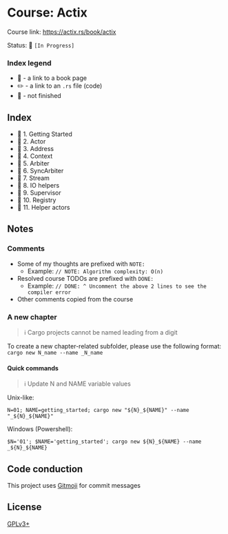 # Course: Actix

Course link: https://actix.rs/book/actix

Status: 🚧 `[In Progress]`

### Index legend

- 📝 - a link to a book page
- ✏️ - a link to an `.rs` file (code)
- 🚧 - not finished

## Index

- 🚧 1. Getting Started
- 🚧 2. Actor
- 🚧 3. Address
- 🚧 4. Context
- 🚧 5. Arbiter
- 🚧 6. SyncArbiter
- 🚧 7. Stream
- 🚧 8. IO helpers
- 🚧 9. Supervisor
- 🚧 10. Registry
- 🚧 11. Helper actors

## Notes

### Comments

- Some of my thoughts are prefixed with `NOTE:`
  - Example: `// NOTE: Algorithm complexity: O(n)`
- Resolved course TODOs are prefixed with `DONE:`
  - Example: `// DONE: ^ Uncomment the above 2 lines to see the compiler error`
- Other comments copied from the course
                                        
### A new chapter

> ℹ️ Cargo projects cannot be named leading from a digit

To create a new chapter-related subfolder, please use the following format: `cargo new N_name --name _N_name` 

#### Quick commands

> ℹ️ Update N and NAME variable values

Unix-like:
```shell
N=01; NAME=getting_started; cargo new "${N}_${NAME}" --name "_${N}_${NAME}"
```

Windows (Powershell):
```shell
$N='01'; $NAME='getting_started'; cargo new ${N}_${NAME} --name _${N}_${NAME}
```

## Code conduction

This project uses [Gitmoji](https://gitmoji.carloscuesta.me) for commit messages

## License

[GPLv3+](LICENSE)
